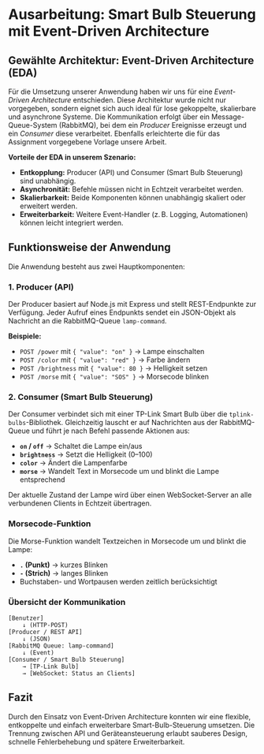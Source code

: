 # Ausarbeitung: Smart Bulb Steuerung mit Event-Driven Architecture

## Gewählte Architektur: Event-Driven Architecture (EDA)

Für die Umsetzung unserer Anwendung haben wir uns für eine *Event-Driven Architecture* entschieden. Diese Architektur wurde nicht nur vorgegeben, sondern eignet sich auch ideal für lose gekoppelte, skalierbare und asynchrone Systeme. Die Kommunikation erfolgt über ein Message-Queue-System (RabbitMQ), bei dem ein *Producer* Ereignisse erzeugt und ein *Consumer* diese verarbeitet. Ebenfalls erleichterte die für das Assignment vorgegebene Vorlage unsere Arbeit.

**Vorteile der EDA in unserem Szenario:**
- **Entkopplung:** Producer (API) und Consumer (Smart Bulb Steuerung) sind unabhängig.
- **Asynchronität:** Befehle müssen nicht in Echtzeit verarbeitet werden.
- **Skalierbarkeit:** Beide Komponenten können unabhängig skaliert oder erweitert werden.
- **Erweiterbarkeit:** Weitere Event-Handler (z. B. Logging, Automationen) können leicht integriert werden.

## Funktionsweise der Anwendung

Die Anwendung besteht aus zwei Hauptkomponenten:

### 1. Producer (API)

Der Producer basiert auf Node.js mit Express und stellt REST-Endpunkte zur Verfügung. Jeder Aufruf eines Endpunkts sendet ein JSON-Objekt als Nachricht an die RabbitMQ-Queue `lamp-command`.

**Beispiele:**
- `POST /power` mit `{ "value": "on" }` → Lampe einschalten
- `POST /color` mit `{ "value": "red" }` → Farbe ändern
- `POST /brightness` mit `{ "value": 80 }` → Helligkeit setzen
- `POST /morse` mit `{ "value": "SOS" }` → Morsecode blinken

### 2. Consumer (Smart Bulb Steuerung)

Der Consumer verbindet sich mit einer TP-Link Smart Bulb über die `tplink-bulbs`-Bibliothek. Gleichzeitig lauscht er auf Nachrichten aus der RabbitMQ-Queue und führt je nach Befehl passende Aktionen aus:

- **`on` / `off`** → Schaltet die Lampe ein/aus
- **`brightness`** → Setzt die Helligkeit (0–100)
- **`color`** → Ändert die Lampenfarbe
- **`morse`** → Wandelt Text in Morsecode um und blinkt die Lampe entsprechend

Der aktuelle Zustand der Lampe wird über einen WebSocket-Server an alle verbundenen Clients in Echtzeit übertragen.

### Morsecode-Funktion

Die Morse-Funktion wandelt Textzeichen in Morsecode um und blinkt die Lampe:
- **`.` (Punkt)** → kurzes Blinken
- **`-` (Strich)** → langes Blinken
- Buchstaben- und Wortpausen werden zeitlich berücksichtigt

### Übersicht der Kommunikation

```
[Benutzer] 
    ↓ (HTTP-POST)
[Producer / REST API] 
    ↓ (JSON)
[RabbitMQ Queue: lamp-command]
    ↓ (Event)
[Consumer / Smart Bulb Steuerung] 
    → [TP-Link Bulb]
    → [WebSocket: Status an Clients]
```

## Fazit

Durch den Einsatz von Event-Driven Architecture konnten wir eine flexible, entkoppelte und einfach erweiterbare Smart-Bulb-Steuerung umsetzen. Die Trennung zwischen API und Geräteansteuerung erlaubt sauberes Design, schnelle Fehlerbehebung und spätere Erweiterbarkeit.